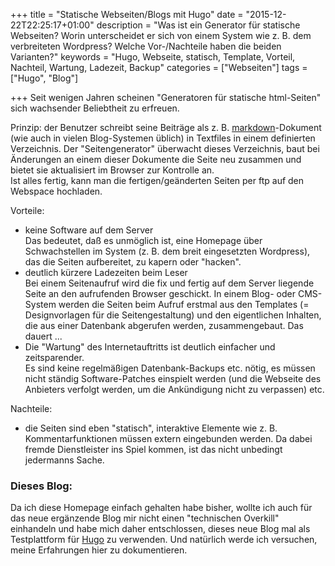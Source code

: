 +++
title 		= "Statische Webseiten/Blogs mit Hugo"
date 		= "2015-12-22T22:25:17+01:00"
description = "Was ist ein Generator für statische Webseiten? Worin unterscheidet er sich von einem System wie z. B. dem verbreiteten Wordpress? Welche Vor-/Nachteile haben die beiden Varianten?"
keywords      = "Hugo, Webseite, statisch, Template, Vorteil, Nachteil, Wartung, Ladezeit, Backup"
categories 	= ["Webseiten"]
tags 		= ["Hugo", "Blog"]

+++
Seit wenigen Jahren scheinen "Generatoren für statische html-Seiten" sich wachsender Beliebtheit zu erfreuen.

Prinzip: der Benutzer schreibt seine Beiträge als z. B. [markdown](https://de.wikipedia.org/wiki/Markdown#Auszeichnungsbeispiele)-Dokument (wie auch in vielen Blog-Systemen üblich) in Textfiles in einem definierten Verzeichnis.
Der "Seitengenerator" überwacht dieses Verzeichnis, baut bei Änderungen an einem dieser Dokumente die Seite neu zusammen und bietet sie aktualisiert im Browser zur Kontrolle an.    
Ist alles fertig, kann man die fertigen/geänderten Seiten per ftp auf den Webspace hochladen.<!--more-->

Vorteile:

- keine Software auf dem Server    
Das bedeutet, daß es unmöglich ist, eine Homepage über Schwachstellen im System (z. B. dem breit eingesetzten Wordpress), das die Seiten aufbereitet, zu kapern oder "hacken".
- deutlich kürzere Ladezeiten beim Leser    
Bei einem Seitenaufruf wird die fix und fertig auf dem Server liegende Seite an den aufrufenden Browser geschickt. In einem Blog- oder CMS-System werden die Seiten beim Aufruf erstmal aus den Templates (= Designvorlagen für die Seitengestaltung) und den eigentlichen Inhalten, die aus einer Datenbank abgerufen werden, zusammengebaut. Das dauert ... 
- Die "Wartung" des Internetauftritts ist deutlich einfacher und zeitsparender.    
Es sind keine regelmäßigen Datenbank-Backups etc. nötig, es müssen nicht ständig Software-Patches einspielt werden (und die Webseite des Anbieters verfolgt werden, um die Ankündigung nicht zu verpassen) etc.    


Nachteile:

- die Seiten sind eben "statisch", interaktive Elemente wie z. B. Kommentarfunktionen müssen extern eingebunden werden. Da dabei fremde Dienstleister ins Spiel kommen, ist das nicht unbedingt jedermanns Sache.

### Dieses Blog:

Da ich diese Homepage einfach gehalten habe bisher, wollte ich auch für das neue ergänzende Blog mir nicht einen "technischen Overkill" einhandeln und habe mich daher entschlossen, dieses neue Blog mal als Testplattform für [Hugo](http://gohugo.io/) zu verwenden. Und natürlich werde ich versuchen, meine Erfahrungen hier zu dokumentieren.

<!-- https://davidwalsh.name/introduction-static-site-generators -->